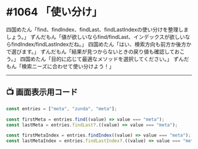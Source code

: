 # #1064 「使い分け」

四国めたん「find、findIndex、findLast、findLastIndexの使い分けを整理しましょう。」
ずんだもん「値が欲しいならfind/findLast、インデックスが欲しいならfindIndex/findLastIndexだね。」
四国めたん「はい、検索方向も前方か後方かで選びます。」
ずんだもん「結果が見つからないときの戻り値も確認しておこう。」
四国めたん「目的に応じて最適なメソッドを選択してください。」
ずんだもん「検索ニーズに合わせて使い分けよう！」

---

## 📺 画面表示用コード

```typescript
const entries = ["meta", "zunda", "meta"];

const firstMeta = entries.find((value) => value === "meta");
const lastMeta = entries.findLast?.((value) => value === "meta");

const firstMetaIndex = entries.findIndex((value) => value === "meta");
const lastMetaIndex = entries.findLastIndex?.((value) => value === "meta");
```
